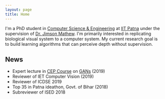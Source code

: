 ```yaml
---
layout: page
title: Home
---
```


I'm a PhD student in [Computer Science & Engineering](https://www.iitp.ac.in/index.php?option=com_content&view=article&id=72&Itemid=67) at
[IIT Patna](https://www.iitp.ac.in) under the supervision of 
[Dr. Jimson Mathew](https://www.iitp.ac.in/index.php/departments/engineering/computer-science-a-engineering/people/faculty/1502-dr-jimson-mathew.html). 
I'm primarily interested in replicating biological visual system 
to a computer system. My current research goal is to build 
learning algorithms that can perceive depth without supervision.

## News

* Expert lecture in [CEP Course](http://www.iitp.ac.in/cep/course.html) on [GANs](https://alwynm.github.io/teaching) (2019)
* Reviewer of IET Computer Vision (2019)
* Reviewer of ICDSE 2019
* Top 35 in Patna ideathon, Govt. of Bihar (2018)
* Subreviewer of ISED 2018